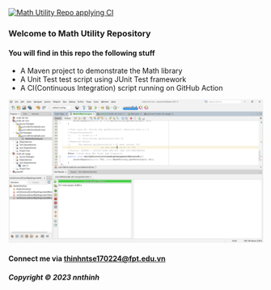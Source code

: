 [![Math Utility Repo applying CI](https://github.com/thinhnt27/math-util-mvn/actions/workflows/math-util-ci.yml/badge.svg)](https://github.com/thinhnt27/math-util-mvn/actions/workflows/math-util-ci.yml)

### Welcome to Math Utility Repository

#### You will find in this repo the following stuff

* A Maven project to demonstrate the Math library
* A Unit Test test script using JUnit Test framework
* A CI(Continuous Integration) script running on GitHub Action

![Test script with Junit](https://github.com/thinhnt27/math-util-mvn/blob/main/screenshots/test-crispt%20with%20junit.png)


#### Connect me via thinhntse170224@fpt.edu.vn

##### Copyright &#169; 2023 nnthinh